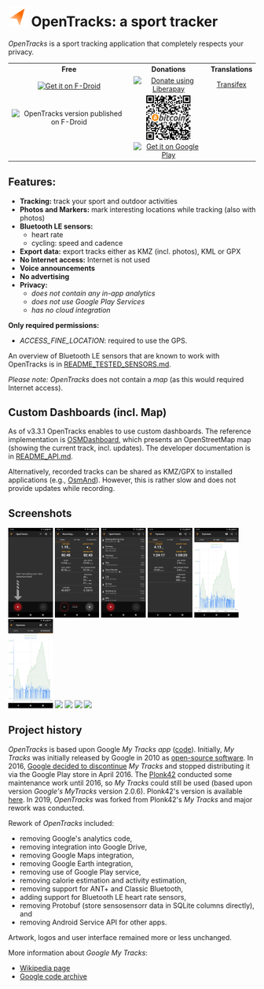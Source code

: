 # <img src="drawable-svg/LOGO.svg" alt="OpenTracks logo" height="40"></img> OpenTracks: a sport tracker

_OpenTracks_ is a sport tracking application that completely respects your privacy.

<table>
    <tr>
        <th>Free</th>
        <th>Donations</th>
        <th>Translations</th>
    </tr>
    <tr>
        <td align="center">
            <a href="https://f-droid.org/packages/de.dennisguse.opentracks">
                <img alt="Get it on F-Droid" src="https://fdroid.gitlab.io/artwork/badge/get-it-on.png" height="60" align="middle">
            </a>
        </td>
        <td align="center">
            <a href="https://liberapay.com/OpenTracks/donate">
                <img alt="Donate using Liberapay" src="https://liberapay.com/assets/widgets/donate.svg" height="45" align="middle">
            </a>
        </td>
        <td align="center">
            <a href="https://www.transifex.com/opentracks/opentracks/">
                Transifex
            </a>
        </td>
    </tr>
    <tr>
        <td align="center">
            <img alt="OpenTracks version published on F-Droid" src="https://img.shields.io/f-droid/v/de.dennisguse.opentracks.svg" align="middle" >
        </td>
        <td align="center">
            <a href="bitcoin:BC1QCKPLS3LPJLCPYXZM66HCY65HNESAS9ZGACY6YC">
                <img alt="bitcoin:BC1QCKPLS3LPJLCPYXZM66HCY65HNESAS9ZGACY6YC" src="promotion/donations-bitcoin.png" height="90" align="middle">
            </a>
        </td align="center">
        <td></td>
    </tr>
    <tr>
        <td></td>
        <td align="center">
            <a href="https://play.google.com/store/apps/details?id=de.dennisguse.opentracks.playstore">
                <img alt="Get it on Google Play" src="https://play.google.com/intl/en_us/badges/static/images/badges/en_badge_web_generic.png" height="60" align="middle">
            </a>
        </td>
        <td></td>
    </tr>
</table>

## Features:
* __Tracking:__ track your sport and outdoor activities
* __Photos and Markers:__ mark interesting locations while tracking (also with photos)
* __Bluetooth LE sensors:__
  * heart rate
  * cycling: speed and cadence
* __Export data:__ export tracks either as KMZ (incl. photos), KML or GPX
* __No Internet access:__ Internet is not used
* __Voice announcements__
* __No advertising__
* __Privacy:__
    * _does not contain any in-app analytics_
    * _does not use Google Play Services_
    * _has no cloud integration_

__Only required permissions:__
* _ACCESS_FINE_LOCATION_: required to use the GPS.

An overview of Bluetooth LE sensors that are known to work with OpenTracks is in [README_TESTED_SENSORS.md](README_TESTED_SENSORS.md).

_Please note:_
_OpenTracks_ does not contain a _map_ (as this would required Internet access).

## Custom Dashboards (incl. Map)
As of v3.3.1 OpenTracks enables to use custom dashboards.
The reference implementation is [OSMDashboard](https://github.com/OpenTracksApp/OSMDashboard), which presents an OpenStreetMap map (showing the current track, incl. updates).
The developer documentation is in [README_API.md](README_API.md).

Alternatively, recorded tracks can be shared as KMZ/GPX to installed applications (e.g., [OsmAnd](https://play.google.com/store/apps/details?id=net.osmand)).
However, this is rather slow and does not provide updates while recording.


## Screenshots
<div>
    <img width="18%" src="fastlane/metadata/android/en-US/phoneScreenshots/screenshot_1.png">
    <img width="18%" src="fastlane/metadata/android/en-US/phoneScreenshots/screenshot_2.png">
    <img width="18%" src="fastlane/metadata/android/en-US/phoneScreenshots/screenshot_3.png">
    <img width="18%" src="fastlane/metadata/android/en-US/phoneScreenshots/screenshot_4.png">
    <img width="18%" src="fastlane/metadata/android/en-US/phoneScreenshots/screenshot_5.png">
</div>
<div>
	<img width="18%" src="fastlane/metadata/android/en-US/phoneScreenshots/screenshot_6.png">
    <img width="18%" src="fastlane/metadata/android/en-US/phoneScreenshots/screenshot_7.png">
	<img width="18%" src="fastlane/metadata/android/en-US/phoneScreenshots/screenshot_8.png">
	<img width="18%" src="fastlane/metadata/android/en-US/phoneScreenshots/screenshot_9.png">
	<img width="18%" src="fastlane/metadata/android/en-US/phoneScreenshots/screenshot_10.png">
</div>

## Project history

_OpenTracks_ is based upon Google _My Tracks app_ ([code](https://code.google.com/archive/p/mytracks/)).
Initially, _My Tracks_ was initially released by Google in 2010 as [open-source software](http://google-latlong.blogspot.fr/2010/05/code-for-my-tracks-is-now-yours.html).
In 2016, [Google decided to discontinue](https://support.google.com/maps/answer/6333516) _My Tracks_ and stopped distributing it via the Google Play store in April 2016.
The [Plonk42](https://github.com/plonk42) conducted some maintenance work until 2016, so _My Tracks_ could still be used (based upon version _Google's MyTracks_ version 2.0.6).
Plonk42's version is available [here](https://github.com/Plonk42/mytracks).
In 2019, _OpenTracks_ was forked from Plonk42's _My Tracks_ and major rework was conducted.

Rework of _OpenTracks_ included:
* removing Google's analytics code,
* removing integration into Google Drive,
* removing Google Maps integration,
* removing Google Earth integration,
* removing use of Google Play service,
* removing calorie estimation and activity estimation,
* removing support for ANT+ and Classic Bluetooth,
* adding support for Bluetooth LE heart rate sensors,
* removing Protobuf (store sensosensorr data in SQLite columns directly), and
* removing Android Service API for other apps.

Artwork, logos and user interface remained more or less unchanged.

More information about _Google My Tracks_:
* [Wikipedia page](https://en.wikipedia.org/wiki/MyTracks)
* [Google code archive](https://code.google.com/archive/p/mytracks/)
